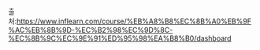 출처:https://www.inflearn.com/course/%EB%A8%B8%EC%8B%A0%EB%9F%AC%EB%8B%9D-%EC%B2%98%EC%9D%8C-%EC%8B%9C%EC%9E%91%ED%95%98%EA%B8%B0/dashboard

